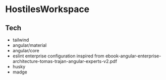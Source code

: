# HostilesWorkspace

## Tech

- tailwind
- angular/material
- angular/core
- eslint enterprise configuration inspired from ebook-angular-enterprise-architecture-tomas-trajan-angular-experts-v2.pdf
- husky
- madge
